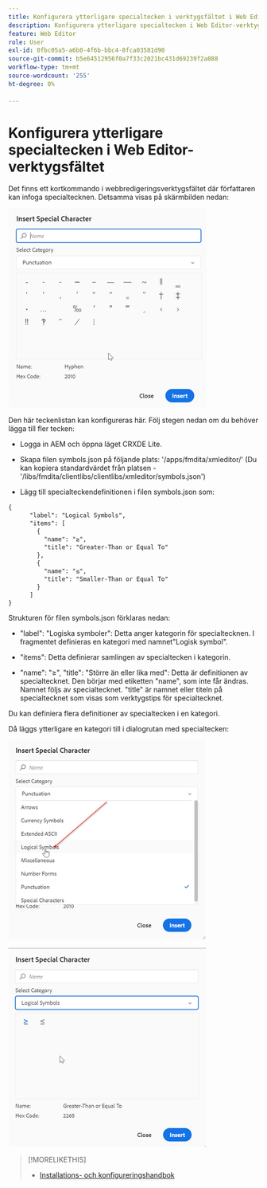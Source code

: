 ```yaml
---
title: Konfigurera ytterligare specialtecken i verktygsfältet i Web Editor
description: Konfigurera ytterligare specialtecken i Web Editor-verktygsfältet
feature: Web Editor
role: User
exl-id: 0fbc05a5-a6b0-4f6b-bbc4-8fca03581d90
source-git-commit: b5e64512956f0a7f33c2021bc431d69239f2a088
workflow-type: tm+mt
source-wordcount: '255'
ht-degree: 0%

---
```


# Konfigurera ytterligare specialtecken i Web Editor-verktygsfältet

Det finns ett kortkommando i webbredigeringsverktygsfältet där författaren kan infoga specialtecknen.
Detsamma visas på skärmbilden nedan:

![Specialtecken](assets/special-chars.png)


Den här teckenlistan kan konfigureras här. Följ stegen nedan om du behöver lägga till fler tecken:

+ Logga in AEM och öppna läget CRXDE Lite.

+ Skapa filen symbols.json på följande plats: &#39;/apps/fmdita/xmleditor/&#39; (Du kan kopiera standardvärdet från platsen - &#39;/libs/fmdita/clientlibs/clientlibs/xmleditor/symbols.json&#39;)

+ Lägg till specialteckendefinitionen i filen symbols.json som:

```
{
      "label": "Logical Symbols",
      "items": [
        {
          "name": "≥",
          "title": "Greater-Than or Equal To"
        },
        {
          "name": "≤",
          "title": "Smaller-Than or Equal To"
        }
      ]
}
```

Strukturen för filen symbols.json förklaras nedan:

+ &quot;label&quot;: &quot;Logiska symboler&quot;: Detta anger kategorin för specialtecknen. I fragmentet definieras en kategori med namnet&quot;Logisk symbol&quot;.

+ &quot;items&quot;: Detta definierar samlingen av specialtecken i kategorin.

+ &quot;name&quot;: &quot;≥&quot;, &quot;title&quot;: &quot;Större än eller lika med&quot;: Detta är definitionen av specialtecknet. Den börjar med etiketten &quot;name&quot;, som inte får ändras. Namnet följs av specialtecknet. &quot;title&quot; är namnet eller titeln på specialtecknet som visas som verktygstips för specialtecknet.

Du kan definiera flera definitioner av specialtecken i en kategori.

Då läggs ytterligare en kategori till i dialogrutan med specialtecken:

![Specialsymbolkategori](assets/special-char-category.png)

![Infoga specialtecken](assets/insert-special-char.png)

>[!MORELIKETHIS]
>
>+ [Installations- och konfigureringshandbok](https://helpx.adobe.com/content/dam/help/en/xml-documentation-solution/3-6/XML-Documentation-for-Adobe-Experience-Manager_Installation-Configuration-Guide_EN.pdf)

